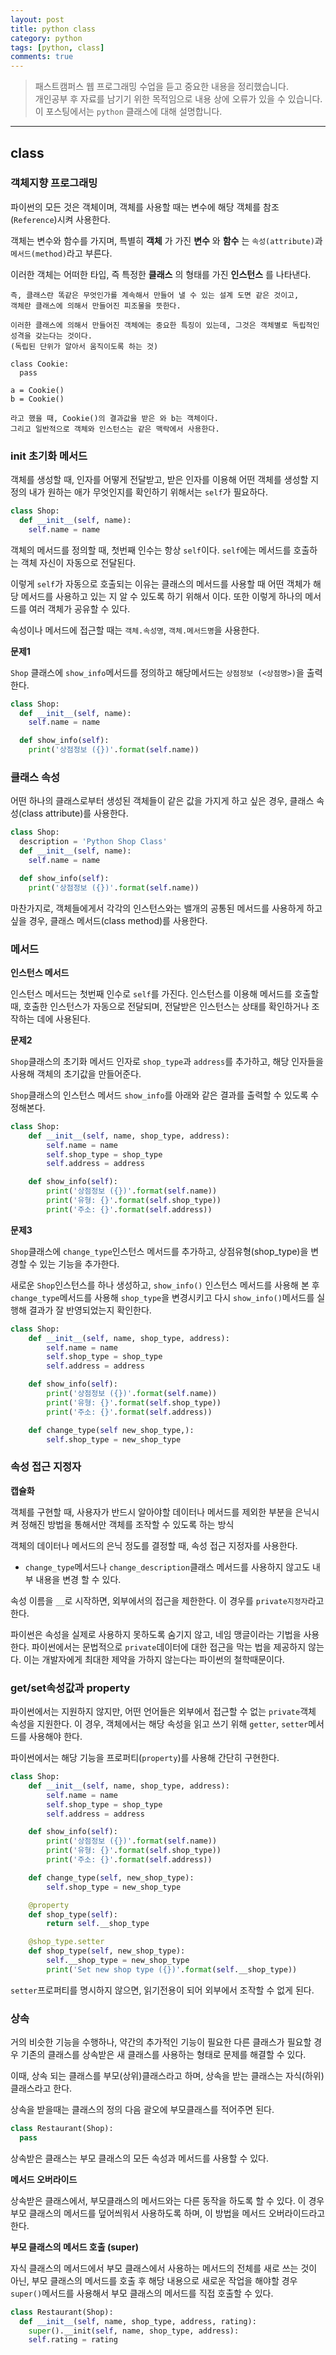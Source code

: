 ```yaml
---
layout: post
title: python class
category: python
tags: [python, class]
comments: true
---
```


> 패스트캠퍼스 웹 프로그래밍 수업을 듣고 중요한 내용을 정리했습니다.     
개인공부 후 자료를 남기기 위한 목적임으로 내용 상에 오류가 있을 수 있습니다.      
> 이 포스팅에서는 `python` 클래스에 대해 설명합니다.

<hr>

## class

### 객체지향 프로그래밍

파이썬의 모든 것은 객체이며, 객체를 사용할 때는 변수에 해당 객체를 참조(`Reference`)시켜 사용한다.

객체는 변수와 함수를 가지며, 특별히 **객체** 가 가진 **변수** 와 **함수** 는 `속성(attribute)`과 `메서드(method)`라고 부른다.

이러한 객체는 어떠한 타입, 즉 특정한 **클래스** 의 형태를 가진 **인스턴스** 를 나타낸다.

```
즉, 클래스란 똑같은 무엇인가를 계속해서 만들어 낼 수 있는 설계 도면 같은 것이고,
객체란 클래스에 의해서 만들어진 피조물을 뜻한다.

이러한 클래스에 의해서 만들어진 객체에는 중요한 특징이 있는데, 그것은 객체별로 독립적인 성격을 갖는다는 것이다.  
(독립된 단위가 알아서 움직이도록 하는 것)

class Cookie:
  pass

a = Cookie()
b = Cookie()

라고 했을 때, Cookie()의 결과값을 받은 와 b는 객체이다.
그리고 일반적으로 객체와 인스턴스는 같은 맥락에서 사용한다.
```

### __init__ 초기화 메서드

객체를 생성할 때, 인자를 어떻게 전달받고, 받은 인자를 이용해 어떤 객체를 생성할 지 정의
내가 원하는 애가 무엇인지를 확인하기 위해서는 `self`가 필요하다.

```python
class Shop:
  def __init__(self, name):
    self.name = name
```

객체의 메서드를 정의할 때, 첫번째 인수는 항상 `self`이다. `self`에는 메서드를 호출하는 객체 자신이 자동으로 전달된다.

이렇게 `self`가 자동으로 호출되는 이유는 클래스의 메서드를 사용할 때 어떤 객체가 해당 메서드를 사용하고 있는 지 알 수 있도록 하기 위해서 이다. 또한 이렇게 하나의 메서드를 여러 객체가 공유할 수 있다.

속성이나 메서드에 접근할 때는 `객체.속성명`, `객체.메서드명`을 사용한다.

**문제1**

`Shop` 클래스에 `show_info`메서드를 정의하고 해당메서드는 `상점정보 (<상점명>)`을 출력한다.

```python
class Shop:
  def __init__(self, name):
    self.name = name

  def show_info(self):
    print('상점정보 ({})'.format(self.name))
```

### 클래스 속성

어떤 하나의 클래스로부터 생성된 객체들이 같은 값을 가지게 하고 싶은 경우, 클래스 속성(class attribute)를 사용한다.

```python
class Shop:
  description = 'Python Shop Class'
  def __init__(self, name):
    self.name = name

  def show_info(self):
    print('상점정보 ({})'.format(self.name))
```

마찬가지로, 객체들에게서 각각의 인스턴스와는 밸개의 공통된 메서드를 사용하게 하고 싶을 경우, 클래스 메서드(class method)를 사용한다.

### 메서드

**인스턴스 메서드**

인스턴스 메서드는 첫번째 인수로 `self`를 가진다. 인스턴스를 이용해 메서드를 호출할때, 호출한 인스턴스가 자동으로 전달되며, 전달받은 인스턴스는 상태를 확인하거나 조작하는 데에 사용된다.

**문제2**

`Shop`클래스의 초기화 메서드 인자로 `shop_type`과 `address`를 추가하고, 해당 인자들을 사용해 객체의 초기값을 만들어준다.

`Shop`클래스의 인스턴스 메서드 `show_info`를 아래와 같은 결과를 출력할 수 있도록 수정해본다.

```python
class Shop:
    def __init__(self, name, shop_type, address):
        self.name = name
        self.shop_type = shop_type
        self.address = address

    def show_info(self):
        print('상점정보 ({})'.format(self.name))
        print('유형: {}'.format(self.shop_type))
        print('주소: {}'.format(self.address))  
```

**문제3**

`Shop`클래스에 `change_type`인스턴스 메서드를 추가하고, 상점유형(shop_type)을 변경할 수 있는 기능을 추가한다.

새로운 `Shop`인스턴스를 하나 생성하고, `show_info()` 인스턴스 메서드를 사용해 본 후 `change_type`메서드를 사용해 `shop_type`을 변경시키고 다시 `show_info()`메서드를 실행해 결과가 잘 반영되었는지 확인한다.

```python
class Shop:
    def __init__(self, name, shop_type, address):
        self.name = name
        self.shop_type = shop_type
        self.address = address

    def show_info(self):
        print('상점정보 ({})'.format(self.name))
        print('유형: {}'.format(self.shop_type))
        print('주소: {}'.format(self.address))  

    def change_type(self new_shop_type,):
        self.shop_type = new_shop_type
```


### 속성 접근 지정자

**캡슐화**

객체를 구현할 때, 사용자가 반드시 알아야할 데이터나 메서드를 제외한 부분을 은닉시켜 정해진 방법을 통해서만 객체를 조작할 수 있도록 하는 방식

객체의 데이터나 메서드의 은닉 정도를 결정할 때, 속성 접근 지정자를 사용한다.

- `change_type`메서드나 `change_description`클래스 메서드를 사용하지 않고도 내부 내용을 변경 할 수 있다.

속성 이름을 `__`로 시작하면, 외부에서의 접근을 제한한다. 이 경우를 `private지정자`라고 한다.

파이썬은 속성을 실제로 사용하지 못하도록 숨기지 않고, 네임 맹글이라는 기법을 사용한다. 파이썬에서는 문법적으로 `private`데이터에 대한 접근을 막는 법을 제공하지 않는다. 이는 개발자에게 최대한 제약을 가하지 않는다는 파이썬의 철학때문이다.


### get/set속성값과 property

파이썬에서는 지원하지 않지만, 어떤 언어들은 외부에서 접근할 수 없는 `private`객체 속성을 지원한다. 이 경우, 객체에서는 해당 속성을 읽고 쓰기 위해 `getter`, `setter`메서드를 사용해야 한다.

파이썬에서는 해당 기능을 프로퍼티(`property`)를 사용해 간단히 구현한다.

```python
class Shop:
    def __init__(self, name, shop_type, address):
        self.name = name
        self.shop_type = shop_type
        self.address = address

    def show_info(self):
        print('상점정보 ({})'.format(self.name))
        print('유형: {}'.format(self.shop_type))
        print('주소: {}'.format(self.address))  

    def change_type(self, new_shop_type):
        self.shop_type = new_shop_type

    @property
    def shop_type(self):
        return self.__shop_type

    @shop_type.setter
    def shop_type(self, new_shop_type):
        self.__shop_type = new_shop_type
        print('Set new shop type ({})'.format(self.__shop_type))
```

`setter`프로퍼티를 명시하지 않으면, 읽기전용이 되어 외부에서 조작할 수 없게 된다.



### 상속

거의 비슷한 기능을 수행하나, 약간의 추가적인 기능이 필요한 다른 클래스가 필요할 경우 기존의 클래스를 상속받은 새 클래스를 사용하는 형태로 문제를 해결할 수 있다.

이때, 상속 되는 클래스를 부모(상위)클래스라고 하며, 상속을 받는 클래스는 자식(하위)클래스라고 한다.

상속을 받을때는 클래스의 정의 다음 괄오에 부모클래스를 적어주면 된다.

```python
class Restaurant(Shop):
  pass
```
상속받은 클래스는 부모 클래스의 모든 속성과 메서드를 사용할 수 있다.


**메서드 오버라이드**


상속받은 클래스에서, 부모클래스의 메서드와는 다른 동작을 하도록 할 수 있다. 이 경우 부모 클래스의 메서드를 덮어씌워서 사용하도록 하며, 이 방법을 메서드 오버라이드라고 한다.


**부모 클래스의 메서드 호출 (super)**

자식 클래스의 메서드에서 부모 클래스에서 사용하는 메서드의 전체를 새로 쓰는 것이 아닌, 부모 클래스의 메서드를 호출 후 해당 내용으로 새로운 작업을 해야할 경우 `super()`메서드를 사용해서 부모 클래스의 메서드를 직접 호출할 수 있다.

```python
class Restaurant(Shop):
  def __init__(self, name, shop_type, address, rating):
    super().__init(self, name, shop_type, address):
    self.rating = rating
```
